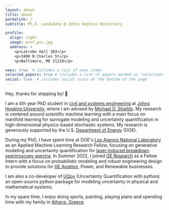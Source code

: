 ```yaml
---
layout: about
title: about
permalink: /
subtitle: Ph.D. candidate @ Johns Hopkins University

profile:
  align: right
  image: prof_pic.jpg
  address: >
    <p>Latrobe Hall 303</p>
    <p>3400 N Charles St</p>
    <p>Baltimore, MD 21218</p>

news: true  # includes a list of news items
selected_papers: true # includes a list of papers marked as "selected={true}"
social: true  # includes social icons at the bottom of the page
---
```


Hey, thanks for stopping by! :wave:

I am a 4th year PhD student in [civil and systems engineering](https://engineering.jhu.edu/case/) at [Johns Hopkins University](https://www.jhu.edu/), where I am advised by [Michael D. Shields](https://engineering.jhu.edu/case/faculty/michael-d-shields/). My research is centered around scientific machine learning with a main focus on manifold learning for surrogate modeling and uncertainty quantification in high-dimensional physics-based stochastic systems. My research is generously supported by the U.S. [Department of Energy](https://www.energy.gov/) (DOE). 

During my PhD, I have spent time at DOE's [Los Alamos National Laboratory](https://www.lanl.gov/) as an Applied Machine Learning Research Fellow, focusing on generative modeling and uncertainty quantification for [laser-induced breakdown spectroscopy spectra]( https://mars.nasa.gov/msl/spacecraft/instruments/chemcam/). In Summer 2022, I joined [GE Research](https://www.ge.com/research/) as a Fellow Intern with a focus on probabilistic modeling and robust engineering design to provide solutions for [GE Aviation](https://www.geaviation.com/), Power, and Renewable businesses.

I am also a co-developer of [UQpy](https://github.com/SURGroup/UQpy) (Uncertainty Quantification with python) an open-source python package for modeling uncertainty in physical and mathematical systems.

In my spare time, I enjoy doing sports, painting, playing piano and spending time with my family in [Athens, Greece](https://en.wikipedia.org/wiki/Athens).
